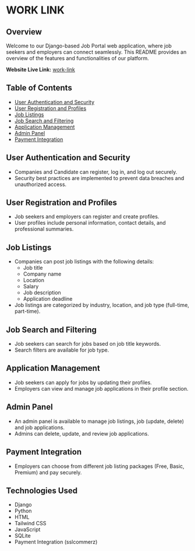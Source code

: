 # WORK LINK

## Overview
Welcome to our Django-based Job Portal web application, where job seekers and employers can connect seamlessly. This README provides an overview of the features and functionalities of our platform.

**Website Live Link:** [work-link](http://umarfaruk22.pythonanywhere.com/)

## Table of Contents
- [User Authentication and Security](#user-authentication-and-security)
- [User Registration and Profiles](#user-registration-and-profiles)
- [Job Listings](#job-listings)
- [Job Search and Filtering](#job-search-and-filtering)
- [Application Management](#application-management)
- [Admin Panel](#admin-panel)
- [Payment Integration](#payment-integration)

## User Authentication and Security

- Companies and Candidate can register, log in, and log out securely.
- Security best practices are implemented to prevent data breaches and unauthorized access.

## User Registration and Profiles

- Job seekers and employers can register and create profiles.
- User profiles include personal information, contact details, and professional summaries.

## Job Listings

- Companies can post job listings with the following details:
  - Job title
  - Company name
  - Location
  - Salary
  - Job description
  - Application deadline
- Job listings are categorized by industry, location, and job type (full-time, part-time).

## Job Search and Filtering

- Job seekers can search for jobs based on job title keywords.
- Search filters are available for job type.

## Application Management

- Job seekers can apply for jobs by updating their profiles.
- Employers can view and manage job applications in their profile section.

## Admin Panel

- An admin panel is available to manage job listings, job (update, delete) and job applications.
- Admins can delete, update, and review job applications.

## Payment Integration

- Employers can choose from different job listing packages (Free, Basic, Premium) and pay securely.

## Technologies Used

- Django
- Python
- HTML
- Tailwind CSS
- JavaScript
- SQLite
- Payment Integration (sslcommerz)

